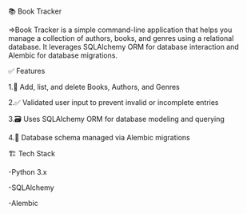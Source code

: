   📚 Book Tracker

=>Book Tracker is a simple command-line application that helps you manage a collection of authors, books, and genres using a relational database. It leverages SQLAlchemy ORM for database interaction and Alembic for database migrations.

✅ Features

1.📖 Add, list, and delete Books, Authors, and Genres

2.✅ Validated user input to prevent invalid or incomplete entries

3.🗃️ Uses SQLAlchemy ORM for database modeling and querying

4.🔄 Database schema managed via Alembic migrations

🏗️ Tech Stack

-Python 3.x

-SQLAlchemy

-Alembic
